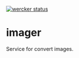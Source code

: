 [![wercker status](https://app.wercker.com/status/a8e374bcea84c4edb1cf2f0c60732ea1/s/master "wercker status")](https://app.wercker.com/project/byKey/a8e374bcea84c4edb1cf2f0c60732ea1)

# imager
Service for convert images.
